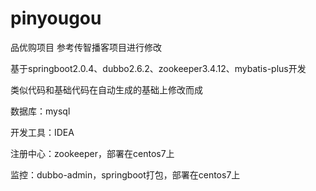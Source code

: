# pinyougou
品优购项目  参考传智播客项目进行修改

基于springboot2.0.4、dubbo2.6.2、zookeeper3.4.12、mybatis-plus开发

类似代码和基础代码在自动生成的基础上修改而成

数据库：mysql

开发工具：IDEA

注册中心：zookeeper，部署在centos7上

监控：dubbo-admin，springboot打包，部署在centos7上
